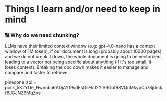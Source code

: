 # Things I learn and/or need to keep in mind

### 🔠 Why do we need chunking?

LLMs have their limited context window (e.g: gpt-4.0-nano has a context window of 1M token), if our document is long (probably about 10000 pages) and we do not break it down, the whole document is going to be vectorized, leading to a vector not being specific about anything (if it's too small, it loses context). Breaking the doc down makes it easier to manage and compare and faster to retrieve. 



pinecone_api = pcsk_5K2YUe_Hwnuba6ADjAYf9ydEsGsFkJ2YiSRGpt98VQuMkypCa78jr5ckf6JGJNZ9MqZvsi